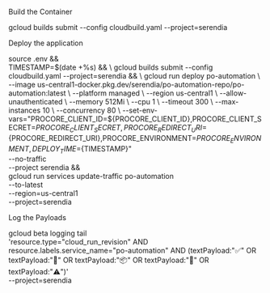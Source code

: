 Build the Container

gcloud builds submit --config cloudbuild.yaml --project=serendia

Deploy the application

source .env && \
TIMESTAMP=$(date +%s) && \
gcloud builds submit --config cloudbuild.yaml --project=serendia && \
gcloud run deploy po-automation \
  --image us-central1-docker.pkg.dev/serendia/po-automation-repo/po-automation:latest \
  --platform managed \
  --region us-central1 \
  --allow-unauthenticated \
  --memory 512Mi \
  --cpu 1 \
  --timeout 300 \
  --max-instances 10 \
  --concurrency 80 \
  --set-env-vars="PROCORE_CLIENT_ID=${PROCORE_CLIENT_ID},PROCORE_CLIENT_SECRET=${PROCORE_CLIENT_SECRET},PROCORE_REDIRECT_URI=${PROCORE_REDIRECT_URI},PROCORE_ENVIRONMENT=${PROCORE_ENVIRONMENT},DEPLOY_TIME=${TIMESTAMP}" \
  --no-traffic \
  --project serendia && \
gcloud run services update-traffic po-automation \
  --to-latest \
  --region=us-central1 \
  --project=serendia

Log the Payloads

gcloud beta logging tail \
  'resource.type="cloud_run_revision" AND resource.labels.service_name="po-automation" AND (textPayload:"✅" OR textPayload:"📩" OR textPayload:"📦" OR textPayload:"📄" OR textPayload:"⚠️")' \
  --project=serendia
